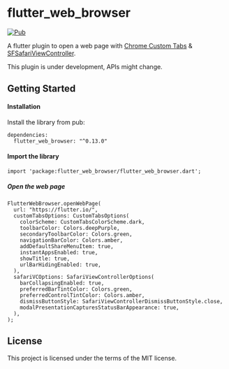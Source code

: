 # flutter_web_browser

[![Pub](https://img.shields.io/pub/v/flutter_web_browser.svg)](https://pub.dartlang.org/packages/flutter_web_browser)

A flutter plugin to open a web page with [Chrome Custom Tabs](https://developer.chrome.com/multidevice/android/customtabs) & [SFSafariViewController](https://developer.apple.com/documentation/safariservices/sfsafariviewcontroller).

This plugin is under development, APIs might change.

## Getting Started

#### Installation
Install the library from pub:
```
dependencies:
  flutter_web_browser: "^0.13.0"
```


#### Import the library
```
import 'package:flutter_web_browser/flutter_web_browser.dart';
```

##### Open the web page
```
FlutterWebBrowser.openWebPage(
  url: "https://flutter.io/",
  customTabsOptions: CustomTabsOptions(
    colorScheme: CustomTabsColorScheme.dark,
    toolbarColor: Colors.deepPurple,
    secondaryToolbarColor: Colors.green,
    navigationBarColor: Colors.amber,
    addDefaultShareMenuItem: true,
    instantAppsEnabled: true,
    showTitle: true,
    urlBarHidingEnabled: true,
  ),
  safariVCOptions: SafariViewControllerOptions(
    barCollapsingEnabled: true,
    preferredBarTintColor: Colors.green,
    preferredControlTintColor: Colors.amber,
    dismissButtonStyle: SafariViewControllerDismissButtonStyle.close,
    modalPresentationCapturesStatusBarAppearance: true,
  ),
);
```


## License
This project is licensed under the terms of the MIT license.
